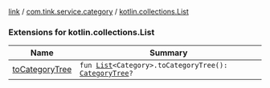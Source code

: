 [link](../../index.md) / [com.tink.service.category](../index.md) / [kotlin.collections.List](./index.md)

### Extensions for kotlin.collections.List

| Name | Summary |
|---|---|
| [toCategoryTree](to-category-tree.md) | `fun `[`List`](https://kotlinlang.org/api/latest/jvm/stdlib/kotlin.collections/-list/index.html)`<Category>.toCategoryTree(): `[`CategoryTree`](../../com.tink.model.category/-category-tree/index.md)`?` |

